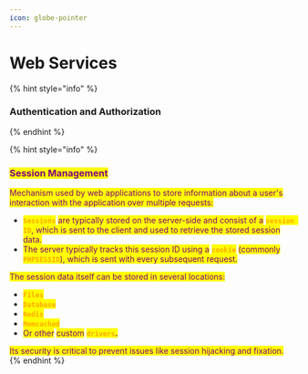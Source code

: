 ```yaml
---
icon: globe-pointer
---
```


# Web Services



{% hint style="info" %}
### **Authentication and Authorization**
{% endhint %}

{% hint style="info" %}
### <mark style="color:purple;">Session Management</mark>

<mark style="color:purple;">Mechanism used by web applications to store information about a user's interaction with the application over multiple requests:</mark>

* <mark style="color:orange;">**`Sessions`**</mark> <mark style="color:purple;">are typically stored on the server-side and consist of a</mark> <mark style="color:orange;">**`session ID`**</mark><mark style="color:purple;">, which is sent to the client and used to retrieve the stored session data.</mark>
* <mark style="color:purple;">The server typically tracks this session ID using a</mark> <mark style="color:orange;">**`cookie`**</mark> <mark style="color:purple;">(commonly</mark> <mark style="color:orange;">**`PHPSESSID`**</mark><mark style="color:purple;">), which is sent with every subsequent request.</mark>

<mark style="color:purple;">The session data itself can be stored in several locations:</mark>

* <mark style="color:orange;">**`Files`**</mark>
* <mark style="color:orange;">**`Database`**</mark>
* <mark style="color:orange;">**`Redis`**</mark>
* <mark style="color:orange;">**`Memcached`**</mark>
* <mark style="color:purple;">Or other</mark> <mark style="color:purple;">custom</mark> <mark style="color:orange;">**`drivers`**</mark><mark style="color:purple;">**.**</mark>

<mark style="color:purple;">Its security is critical to prevent issues like session hijacking and fixation.</mark>
{% endhint %}



